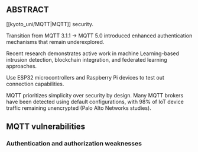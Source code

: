 ## ABSTRACT

[[kyoto_uni/MQTT|MQTT]] security. 

Transition from MQTT 3.1.1 → MQTT 5.0 introduced enhanced authentication mechanisms that remain underexplored.

Recent research demonstrates active work in machine Learning-based intrusion detection, blockchain integration, and federated learning approaches.

Use ESP32 microcontrollers and Raspberry Pi devices to test out connection capabilities.

MQTT prioritizes simplicity over security by design. Many MQTT brokers have been detected using default configurations, with 98% of IoT device traffic remaining unencrypted (Palo Alto Networks studies). 

## MQTT vulnerabilities

### Authentication and authorization weaknesses

